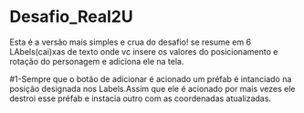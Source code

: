 # Desafio_Real2U
Esta é a versão mais simples e crua do desafio!
se resume em  6 LAbels(cai)xas de texto onde vc insere os valores do posicionamento e rotação do personagem
e adiciona ele na tela.

#1-Sempre que o botão de adicionar é acionado  um préfab é intanciado na posição designada nos Labels.Assim que ele é acionado por mais vezes ele destroi esse préfab e instacia outro com as coordenadas atualizadas.
